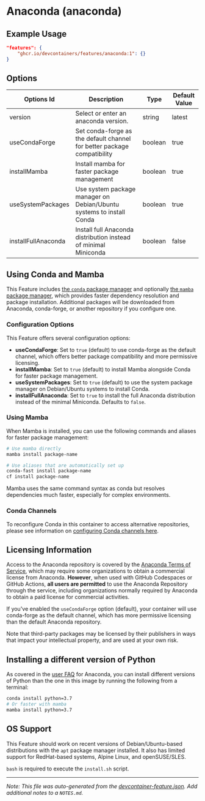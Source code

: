 
# Anaconda (anaconda)



## Example Usage

```json
"features": {
    "ghcr.io/devcontainers/features/anaconda:1": {}
}
```

## Options

| Options Id | Description | Type | Default Value |
|-----|-----|-----|-----|
| version | Select or enter an anaconda version. | string | latest |
| useCondaForge | Set conda-forge as the default channel for better package compatibility | boolean | true |
| installMamba | Install mamba for faster package management | boolean | true |
| useSystemPackages | Use system package manager on Debian/Ubuntu systems to install Conda | boolean | true |
| installFullAnaconda | Install full Anaconda distribution instead of minimal Miniconda | boolean | false |

## Using Conda and Mamba

This Feature includes [the `conda` package manager](https://docs.conda.io/projects/conda/en/latest/index.html) and optionally [the `mamba` package manager](https://mamba.readthedocs.io/en/latest/), which provides faster dependency resolution and package installation. Additional packages will be downloaded from Anaconda, conda-forge, or another repository if you configure one.

### Configuration Options

This Feature offers several configuration options:

- **useCondaForge**: Set to `true` (default) to use conda-forge as the default channel, which offers better package compatibility and more permissive licensing.
- **installMamba**: Set to `true` (default) to install Mamba alongside Conda for faster package management.
- **useSystemPackages**: Set to `true` (default) to use the system package manager on Debian/Ubuntu systems to install Conda.
- **installFullAnaconda**: Set to `true` to install the full Anaconda distribution instead of the minimal Miniconda. Defaults to `false`.

### Using Mamba

When Mamba is installed, you can use the following commands and aliases for faster package management:

```bash
# Use mamba directly
mamba install package-name

# Use aliases that are automatically set up
conda-fast install package-name
cf install package-name
```

Mamba uses the same command syntax as conda but resolves dependencies much faster, especially for complex environments.

### Conda Channels

To reconfigure Conda in this container to access alternative repositories, please see information on [configuring Conda channels here](https://docs.conda.io/projects/conda/en/latest/user-guide/concepts/channels.html).

## Licensing Information

Access to the Anaconda repository is covered by the [Anaconda Terms of Service](https://legal.anaconda.com/policies/en/?name=terms-of-service), which may require some organizations to obtain a commercial license from Anaconda. **However**, when used with GitHub Codespaces or GitHub Actions, **all users are permitted** to use the Anaconda Repository through the service, including organizations normally required by Anaconda to obtain a paid license for commercial activities. 

If you've enabled the `useCondaForge` option (default), your container will use conda-forge as the default channel, which has more permissive licensing than the default Anaconda repository.

Note that third-party packages may be licensed by their publishers in ways that impact your intellectual property, and are used at your own risk.

## Installing a different version of Python

As covered in the [user FAQ](https://docs.anaconda.com/anaconda/user-guide/faq) for Anaconda, you can install different versions of Python than the one in this image by running the following from a terminal:

```bash
conda install python=3.7
# Or faster with mamba
mamba install python=3.7
```

## OS Support

This Feature should work on recent versions of Debian/Ubuntu-based distributions with the `apt` package manager installed. It also has limited support for RedHat-based systems, Alpine Linux, and openSUSE/SLES.

`bash` is required to execute the `install.sh` script.


---

_Note: This file was auto-generated from the [devcontainer-feature.json](https://github.com/ran-dall/devcontainer-features/blob/main/src/anaconda/devcontainer-feature.json).  Add additional notes to a `NOTES.md`._
